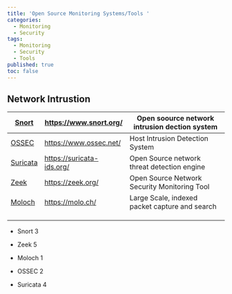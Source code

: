```yaml
---
title: 'Open Source Monitoring Systems/Tools '
categories:
  - Monitoring
  - Security
tags:
  - Monitoring
  - Security
  - Tools
published: true
toc: false
---
```



Network Intrustion
------------------

| [Snort](https://www.snort.org/)       | https://www.snort.org/    | Open soource network intrusion dection system  |
|---------------------------------------|---------------------------|------------------------------------------------|
| [OSSEC](https://www.ossec.net/)       | https://www.ossec.net/    | Host Intrusion Detection System                |
| [Suricata](https://suricata-ids.org/) | https://suricata-ids.org/ | Open Source network threat detection engine    |
| [Zeek](https://zeek.org/)             | https://zeek.org/         | Open Source Network Security Monitoring Tool   |
| [Moloch](https://molo.ch/)            | https://molo.ch/          | Large Scale, indexed packet capture and search |
|                                       |                           |                                                |
|                                       |                           |                                                |
|                                       |                           |                                                |

-   Snort 3

-   Zeek 5

-   Moloch 1

-   OSSEC 2

-   Suricata 4
